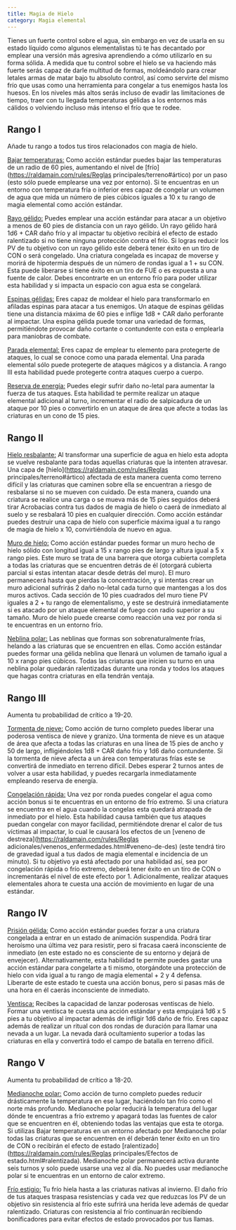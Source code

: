 ```yaml
---
title: Magia de Hielo
category: Magia elemental
---
```


Tienes un fuerte control sobre el agua, sin embargo en vez de usarla en su estado líquido como algunos elementalistas tú te has decantado por emplear una versión más agresiva aprendiendo a cómo utilizarlo en su forma sólida. A medida que tu control sobre el hielo se va haciendo más fuerte serás capaz de darle multitud de formas, moldeándolo para crear letales armas de matar bajo tu absoluto control, así como servirte del mismo frío que usas como una herramienta para congelar a tus enemigos hasta los huesos. En los niveles más altos serás incluso de evadir las limitaciones de tiempo, traer con tu llegada temperaturas gélidas a los entornos más cálidos o volviendo incluso más intenso el frío que te rodee.

## Rango I

Añade tu rango a todos tus tiros relacionados con magia de hielo.

<u>Bajar temperaturas:</u> Como acción estándar puedes bajar las temperaturas de un radio de 60 pies, aumentando el nivel de [frío](https://raldamain.com/rules/Reglas principales/terreno#ártico) por un paso (esto sólo puede emplearse una vez por entorno). Si te encuentras en un entorno con temperatura fría o inferior eres capaz de congelar un volumen de agua que mida un número de pies cúbicos iguales a 10 x tu rango de magia elemental como acción estándar.

<u>Rayo gélido:</u> Puedes emplear una acción estándar para atacar a un objetivo a menos de 60 pies de distancia con un rayo gélido. Un rayo gélido hará 1d6 + CAR daño frío y al impactar tu objetivo recibirá el efecto de estado ralentizado si no tiene ninguna protección contra el frío. Si logras reducir los PV de tu objetivo con un rayo gélido este deberá tener éxito en un tiro de CON o será congelado. Una criatura congelada es incapaz de moverse y morirá de hipotermia después de un número de rondas igual a 1 + su CON. Esta puede liberarse si tiene éxito en un tiro de FUE o es expuesta a una fuente de calor. Debes encontrarte en un entorno frío para poder utilizar esta habilidad y si impacta un espacio con agua esta se congelará.

<u>Espinas gélidas:</u> Eres capaz de moldear el hielo para transformarlo en afiladas espinas para atacar a tus enemigos. Un ataque de espinas gélidas tiene una distancia máxima de 60 pies e inflige 1d8 + CAR daño perforante al impactar. Una espina gélida puede tomar una variedad de formas, permitiéndote provocar daño cortante o contundente con esta o emplearla para maniobras de combate.

<u>Parada elemental:</u> Eres capaz de emplear tu elemento para protegerte de ataques, lo cual se conoce como una parada elemental. Una parada elemental sólo puede protegerte de ataques mágicos y a distancia. A rango III esta habilidad puede protegerte contra ataques cuerpo a cuerpo.

<u>Reserva de energía:</u> Puedes elegir sufrir daño no-letal para aumentar la fuerza de tus ataques. Esta habilidad te permite realizar un ataque elemental adicional al turno, incrementar el radio de salpicadura de un ataque por 10 pies o convertirlo en un ataque de área que afecte a todas las criaturas en un cono de 15 pies. 

## Rango II

<u>Hielo resbalante:</u> Al transformar una superficie de agua en hielo esta adopta se vuelve resbalante para todas aquellas criaturas que la intenten atravesar. Una capa de [hielo](https://raldamain.com/rules/Reglas principales/terreno#ártico) afectada de esta manera cuenta como terreno difícil y las criaturas que caminen sobre ella se encuentran a riesgo de resbalarse si no se mueven con cuidado. De esta manera, cuando una criatura se realice una carga o se mueva más de 15 pies seguidos deberá tirar Acrobacias contra tus dados de magia de hielo o caerá de inmediato al suelo y se resbalará 10 pies en cualquier dirección. Como acción estándar puedes destruir una capa de hielo con superficie máxima igual a tu rango de magia de hielo x 10, convirtiéndola de nuevo en agua. 

<u>Muro de hielo:</u> Como acción estándar puedes formar un muro hecho de hielo sólido con longitud igual a 15 x rango pies de largo y altura igual a 5 x rango pies. Este muro se trata de una barrera que otorga cubierta completa a todas las criaturas que se encuentren detrás de él (otorgará cubierta parcial si estas intentan atacar desde detrás del muro). El muro permanecerá hasta que pierdas la concentración, y si intentas crear un muro adicional sufrirás 2 daño no-letal cada turno que mantengas a los dos muros activos. Cada sección de 10 pies cuadrados del muro tiene PV iguales a 2 + tu rango de elementalismo, y este se destruirá inmediatamente si es atacado por un ataque elemental de fuego con radio superior a su tamaño. Muro de hielo puede crearse como reacción una vez por ronda si te encuentras en un entorno frío.

<u>Neblina polar:</u> Las neblinas que formas son sobrenaturalmente frías, helando a las criaturas que se encuentren en ellas. Como acción estándar puedes formar una gélida neblina que llenará un volumen de tamaño igual a 10 x rango pies cúbicos. Todas las criaturas que inicien su turno en una neblina polar quedarán ralentizadas durante una ronda y todos los ataques que hagas contra criaturas en ella tendrán ventaja. 

## Rango III

Aumenta tu probabilidad de crítico a 19-20.

<u>Tormenta de nieve:</u> Como acción de turno completo puedes liberar una poderosa ventisca de nieve y granizo. Una tormenta de nieve es un ataque de área que afecta a todas las criaturas en una línea de 15 pies de ancho y 50 de largo, infligiéndoles 1d8 + CAR daño frío y 1d6 daño contundente. Si la tormenta de nieve afecta a un área con temperaturas frías este se convertirá de inmediato en terreno difícil. Debes esperar 2 turnos antes de volver a usar esta habilidad, y puedes recargarla inmediatamente empleando reserva de energía.

<u>Congelación rápida:</u> Una vez por ronda puedes congelar el agua como acción bonus si te encuentras en un entorno de frío extremo. Si una criatura se encuentra en el agua cuando la congelas esta quedará atrapada de inmediato por el hielo. Esta habilidad causa también que tus ataques puedan congelar con mayor facilidad, permitiéndote drenar el calor de tus víctimas al impactar, lo cual le causará los efectos de un [veneno de destreza](https://raldamain.com/rules/Reglas adicionales/venenos_enfermedades.html#veneno-de-des) (este tendrá tiro de gravedad igual a tus dados de magia elemental e incidencia de un minuto). Si tu objetivo ya está afectado por una habilidad así, sea por congelación rápida o frío extremo, deberá tener éxito en un tiro de CON o incrementarás el nivel de este efecto por 1. Adicionalmente, realizar ataques elementales ahora te cuesta una acción de movimiento en lugar de una estándar.

## Rango IV 

<u>Prisión gélida:</u> Como acción estándar puedes forzar a una criatura congelada a entrar en un estado de animación suspendida. Podrá tirar heroísmo una última vez para resistir, pero si fracasa caerá inconsciente de inmediato (en este estado no es consciente de su entorno y dejará de envejecer). Alternativamente, esta habilidad te permite puedes gastar una acción estándar para congelarte a ti mismo, otorgándote una protección de hielo con vida igual a tu rango de magia elemental + 2 y 4 defensa. Liberarte de este estado te cuesta una acción bonus, pero si pasas más de una hora en él caerás inconsciente de inmediato.

<u>Ventisca:</u> Recibes la capacidad de lanzar poderosas ventiscas de hielo. Formar una ventisca te cuesta una acción estándar y esta empujará 1d6 x 5 pies a tu objetivo al impactar además de infligir 1d6 daño de frío. Eres capaz además de realizar un ritual con dos rondas de duración para llamar una nevada a un lugar. La nevada dará ocultamiento superior a todas las criaturas en ella y convertirá todo el campo de batalla en terreno difícil. 

## Rango V

Aumenta tu probabilidad de crítico a 18-20.

<u>Medianoche polar:</u> Como acción de turno completo puedes reducir drásticamente la temperatura en ese lugar, haciéndolo tan frío como el norte más profundo. Medianoche polar reducirá la temperatura del lugar dónde te encuentras a frío extremo y apagará todas las fuentes de calor que se encuentren en él, obteniendo todas las ventajas que esta te otorga. Si utilizas Bajar temperaturas en un entorno afectado por Medianoche polar todas las criaturas que se encuentren en él deberán tener éxito en un tiro de CON o recibirán el efecto de estado [ralentizado](https://raldamain.com/rules/Reglas principales/Efectos de estado.html#ralentizada). Medianoche polar permanecerá activa durante seis turnos y solo puede usarse una vez al día. No puedes usar medianoche polar si te encuentras en un entorno de calor extremo. 

<u>Frío estigio:</u> Tu frío hiela hasta a las criaturas nativas al invierno. El daño frío de tus ataques traspasa resistencias y cada vez que reduzcas los PV de un objetivo sin resistencia al frío este sufrirá una herida leve además de quedar ralentizado. Criaturas con resistencia al frío continuarán recibiendo bonificadores para evitar efectos de estado provocados por tus llamas.